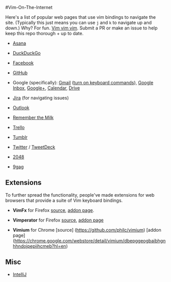 #Vim-On-The-Internet

Here's a list of popular web pages that use vim bindings to navigate the site. (Typically this just means you can use `j` and `k` to navigate up and down.) Why? For fun. <a href="https://twitter.com/iamdevloper/status/588355053104267264">Vim vim vim<a/>. Submit a PR or make an issue to help keep this repo thorough + up to date.

- [Asana](https://asana.com)

- [DuckDuckGo](https://duckduckgo.com/)

- [Facebook](http://facebook.com)

- [GitHub](http://github.com) 

- Google (specifically): [Gmail](http://gmail.com) ([turn on keyboard commands](https://support.google.com/mail/answer/6594?hl=en)), [Google Inbox](https://inbox.google.com/), [Google+](http://plus.google.com), [Calendar](http://calendar.google.com), [Drive](http://drive.google.com)

- [Jira](http://jira.com) (for navigating issues)

- [Outlook](http://windows.microsoft.com/en-us/windows/outlook/keyboard-shortcuts)
 
- [Remember the Milk](http://www.rememberthemilk.com/help/?ctx=basics.basics.keyboard)

- [Trello](http://trello.com)

- [Tumblr](http://tumblr.com)

- [Twitter](http://twitter.com) / [TweetDeck](https://tweetdeck.twitter.com)

- [2048](https://gabrielecirulli.github.io/2048/)

- [9gag](http://9gag.com)



## Extensions

To further spread the functionality, people've made extensions for web browsers that provide a suite of Vim keyboard bindings.

- **VimFx** for Firefox [source](https://github.com/akhodakivskiy/VimFx),  [addon page](https://addons.mozilla.org/en-us/firefox/addon/vimfx).

- **Vimperator** for Firefox [source](https://github.com/vimperator/vimperator-labs), [addon page](https://addons.mozilla.org/en-US/firefox/addon/vimperator/)

- **Vimium** for Chrome [source] (https://github.com/philc/vimium) [addon page] (https://chrome.google.com/webstore/detail/vimium/dbepggeogbaibhgnhhndojpepiihcmeb?hl=en) 


## Misc

- [IntelliJ](https://www.jetbrains.com/idea/)

